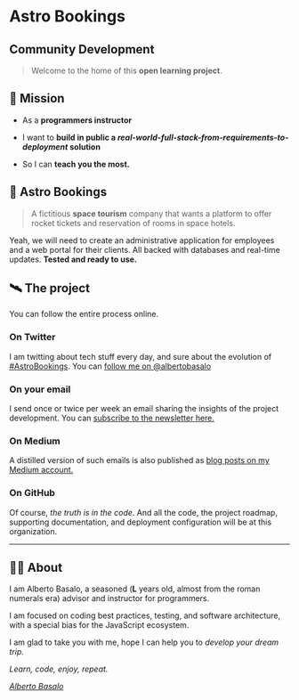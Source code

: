 # Astro Bookings

## Community Development

>Welcome to the home of this **open learning project**.


## 🔭 Mission

- As a **programmers instructor**

- I want to **build in public a _real-world-full-stack-from-requirements-to-deployment_ solution**

- So I can **teach you the most.**



## 🚀 Astro Bookings

> A fictitious **space tourism** company that wants a platform to offer rocket tickets and reservation of rooms in space hotels.

Yeah, we will need to create an administrative application for employees and a web portal for their clients. All backed with databases and real-time updates. **Tested and ready to use.**



## 🛰️ The project

You can follow the entire process online.

### On Twitter

I am twitting about tech stuff every day, and sure about the evolution of [#AstroBookings](https://twitter.com/hashtag/AstroBookings?). 
You can [follow me on @albertobasalo](https://twitter.com/albertobasalo)

### On your email

I send once or twice per week an email sharing the insights of the project development. You can [subscribe to the newsletter here.](https://www.getrevue.co/profile/albertobasalo)

### On Medium

A distilled version of such emails is also published as [blog posts on my Medium account.](https://medium.com/@albertobasalo)

### On GitHub

Of course, *the truth is in the code*. And all the code, the project roadmap, supporting documentation, and deployment configuration will be at this organization.

---

## 👨‍🚀 About

I am Alberto Basalo, a seasoned (**L** years old, almost from the roman numerals era) advisor and instructor for programmers.

I am focused on coding best practices, testing, and software architecture, with a special bias for the JavaScript ecosystem.

I am glad to take you with me, hope I can help you to *develop your dream trip.*

*Learn, code, enjoy, repeat.*

*[Alberto Basalo](https://github.com/albertobasalo)*




